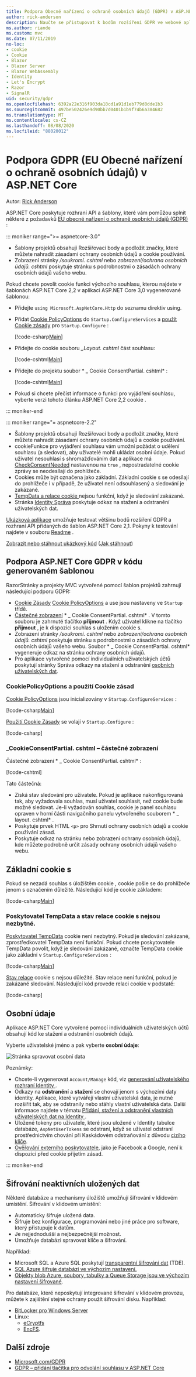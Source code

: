 ```yaml
---
title: Podpora Obecné nařízení o ochraně osobních údajů (GDPR) v ASP.NET Core
author: rick-anderson
description: Naučte se přistupovat k bodům rozšíření GDPR ve webové aplikaci ASP.NET Core.
ms.author: riande
ms.custom: mvc
ms.date: 07/11/2019
no-loc:
- cookie
- Cookie
- Blazor
- Blazor Server
- Blazor WebAssembly
- Identity
- Let's Encrypt
- Razor
- SignalR
uid: security/gdpr
ms.openlocfilehash: 6392a22e316f903da18cd1a91d1eb779d8dde1b3
ms.sourcegitcommit: 497be502426e9d90bb7d0401b1b9f74b6a384682
ms.translationtype: MT
ms.contentlocale: cs-CZ
ms.lasthandoff: 08/08/2020
ms.locfileid: "88020012"
---
```

# <a name="eu-general-data-protection-regulation-gdpr-support-in-aspnet-core"></a>Podpora GDPR (EU Obecné nařízení o ochraně osobních údajů) v ASP.NET Core

Autor: [Rick Anderson](https://twitter.com/RickAndMSFT)

ASP.NET Core poskytuje rozhraní API a šablony, které vám pomůžou splnit některé z požadavků [EU obecné nařízení o ochraně osobních údajů (GDPR)](https://ec.europa.eu/info/law/law-topic/data-protection/reform/what-does-general-data-protection-regulation-gdpr-govern_en) :

::: moniker range=">= aspnetcore-3.0"

* Šablony projektů obsahují Rozšiřovací body a podložit značky, které můžete nahradit zásadami ochrany osobních údajů a cookie používání.
* Zobrazení stránky */soukromí. cshtml* nebo *zobrazení/ochrana osobních údajů. cshtml* poskytuje stránku s podrobnostmi o zásadách ochrany osobních údajů vašeho webu.

Pokud chcete povolit cookie funkci výchozího souhlasu, kterou najdete v šablonách ASP.NET Core 2,2 v aplikaci ASP.NET Core 3,0 vygenerované šablonou:

* Přidejte `using Microsoft.AspNetCore.Http` do seznamu direktiv using.
* Přidat [ Cookie PolicyOptions](/dotnet/api/microsoft.aspnetcore.builder.cookiepolicyoptions) do `Startup.ConfigureServices` a [použít Cookie zásady](/dotnet/api/microsoft.aspnetcore.builder.cookiepolicyappbuilderextensions.usecookiepolicy) pro `Startup.Configure` :

  [!code-csharp[Main](gdpr/sample/RP3.0/Startup.cs?name=snippet1&highlight=12-19,38)]

* Přidejte do cookie souboru *_Layout. cshtml* část souhlasu:

  [!code-cshtml[Main](gdpr/sample/RP3.0/Pages/Shared/_Layout.cshtml?name=snippet&highlight=4)]

* Přidejte do projektu soubor * \_ Cookie ConsentPartial. cshtml* :

  [!code-cshtml[Main](gdpr/sample/RP3.0/Pages/Shared/_CookieConsentPartial.cshtml)]

* Pokud si chcete přečíst informace o funkci pro vyjádření souhlasu, vyberte verzi tohoto článku ASP.NET Core 2,2 cookie .

::: moniker-end

::: moniker range="= aspnetcore-2.2"

* Šablony projektů obsahují Rozšiřovací body a podložit značky, které můžete nahradit zásadami ochrany osobních údajů a cookie používání.
* cookieFunkce pro vyjádření souhlasu vám umožní požádat o udělení souhlasu (a sledovat), aby uživatelé mohli ukládat osobní údaje. Pokud uživatel nesouhlasí s shromažďováním dat a aplikace má [CheckConsentNeeded](/dotnet/api/microsoft.aspnetcore.builder.cookiepolicyoptions.checkconsentneeded) nastavenou na `true` , nepostradatelné cookie zprávy se neodesílají do prohlížeče.
* Cookies může být označena jako základní. Základní cookie s se odesílají do prohlížeče i v případě, že uživatel není odsouhlasený a sledování je zakázané.
* [TempData a relace cookie ](#tempdata) nejsou funkční, když je sledování zakázané.
* Stránka [ Identity Správa](#pd) poskytuje odkaz na stažení a odstranění uživatelských dat.

[Ukázková aplikace](https://github.com/dotnet/AspNetCore.Docs/tree/live/aspnetcore/security/gdpr/sample) umožňuje testovat většinu bodů rozšíření GDPR a rozhraní API přidaných do šablon ASP.NET Core 2,1. Pokyny k testování najdete v souboru [Readme](https://github.com/dotnet/AspNetCore.Docs/tree/live/aspnetcore/security/gdpr/sample) .

[Zobrazit nebo stáhnout ukázkový kód](https://github.com/dotnet/AspNetCore.Docs/tree/live/aspnetcore/security/gdpr/sample) ([Jak stáhnout](xref:index#how-to-download-a-sample))

## <a name="aspnet-core-gdpr-support-in-template-generated-code"></a>Podpora ASP.NET Core GDPR v kódu generovaném šablonou

RazorStránky a projekty MVC vytvořené pomocí šablon projektů zahrnují následující podporu GDPR:

* [ Cookie Zásady](/dotnet/api/microsoft.aspnetcore.builder.cookiepolicyappbuilderextensions.usecookiepolicy) [ Cookie PolicyOptions](/dotnet/api/microsoft.aspnetcore.builder.cookiepolicyoptions) a use jsou nastaveny ve `Startup` třídě.
* [Částečné zobrazení](xref:mvc/views/tag-helpers/builtin-th/partial-tag-helper) * \_ Cookie ConsentPartial. cshtml* . V tomto souboru je zahrnuté tlačítko **přijmout** . Když uživatel klikne na tlačítko **přijmout** , je k dispozici souhlas s uložením cookie s.
* Zobrazení stránky */soukromí. cshtml* nebo *zobrazení/ochrana osobních údajů. cshtml* poskytuje stránku s podrobnostmi o zásadách ochrany osobních údajů vašeho webu. Soubor * \_ Cookie ConsentPartial. cshtml* vygeneruje odkaz na stránku ochrany osobních údajů.
* Pro aplikace vytvořené pomocí individuálních uživatelských účtů poskytují stránky Správa odkazy na stažení a odstranění [osobních uživatelských dat](#pd).

### <a name="no-loccookiepolicyoptions-and-useno-loccookiepolicy"></a>CookiePolicyOptions a použití Cookie zásad

[ Cookie PolicyOptions](/dotnet/api/microsoft.aspnetcore.builder.cookiepolicyoptions) jsou inicializovány v `Startup.ConfigureServices` :

[!code-csharp[Main](gdpr/sample/Startup.cs?name=snippet1&highlight=14-20)]

[Použití Cookie Zásady](/dotnet/api/microsoft.aspnetcore.builder.cookiepolicyappbuilderextensions.usecookiepolicy) se volají v `Startup.Configure` :

[!code-csharp[](gdpr/sample/Startup.cs?name=snippet1&highlight=51)]

### <a name="_no-loccookieconsentpartialcshtml-partial-view"></a>\_CookieConsentPartial. cshtml – částečné zobrazení

Částečné zobrazení * \_ Cookie ConsentPartial. cshtml* :

[!code-cshtml[](gdpr/sample/RP2.2/Pages/Shared/_CookieConsentPartial.cshtml)]

Tato částečná:

* Získá stav sledování pro uživatele. Pokud je aplikace nakonfigurovaná tak, aby vyžadovala souhlas, musí uživatel souhlasit, než cookie bude možné sledovat. Je-li vyžadován souhlas, cookie je panel souhlasu opraven v horní části navigačního panelu vytvořeného souborem * \_ layout. cshtml* .
* Poskytuje prvek HTML `<p>` pro Shrnutí ochrany osobních údajů a cookie používání zásad.
* Poskytuje odkaz na stránku nebo zobrazení ochrany osobních údajů, kde můžete podrobně určit zásady ochrany osobních údajů vašeho webu.

## <a name="essential-no-loccookies"></a>Základní cookie s

Pokud se nezadá souhlas s úložištěm cookie , cookie pošle se do prohlížeče jenom s označením důležité. Následující kód je cookie základem:

[!code-csharp[Main](gdpr/sample/RP2.2/Pages/Cookie.cshtml.cs?name=snippet1&highlight=5)]

<a name="tempdata"></a>

### <a name="tempdata-provider-and-session-state-no-loccookies-arent-essential"></a>Poskytovatel TempData a stav relace cookie s nejsou nezbytné.

[Poskytovatel TempData](xref:fundamentals/app-state#tempdata) cookie není nezbytný. Pokud je sledování zakázané, zprostředkovatel TempData není funkční. Pokud chcete poskytovatele TempData povolit, když je sledování zakázané, označte TempData cookie jako základní v `Startup.ConfigureServices` :

[!code-csharp[Main](gdpr/sample/RP2.2/Startup.cs?name=snippet1)]

[Stav relace](xref:fundamentals/app-state) cookie s nejsou důležité. Stav relace není funkční, pokud je zakázané sledování. Následující kód provede relaci cookie v podstatě:

[!code-csharp[](gdpr/sample/RP2.2/Startup.cs?name=snippet2)]

<a name="pd"></a>

## <a name="personal-data"></a>Osobní údaje

Aplikace ASP.NET Core vytvořené pomocí individuálních uživatelských účtů obsahují kód ke stažení a odstranění osobních údajů.

Vyberte uživatelské jméno a pak vyberte **osobní údaje**:

![Stránka spravovat osobní data](gdpr/_static/pd.png)

Poznámky:

* Chcete-li vygenerovat `Account/Manage` kód, viz [generování uživatelského rozhraní Identity ](xref:security/authentication/scaffold-identity).
* Odkazy na **odstranění** a **stažení** se chovají jenom s výchozími daty identity. Aplikace, které vytvářejí vlastní uživatelská data, je nutné rozšířit tak, aby se odstranily nebo stáhly vlastní uživatelská data. Další informace najdete v tématu [Přidání, stažení a odstranění vlastních uživatelských dat na Identity ](xref:security/authentication/add-user-data).
* Uložené tokeny pro uživatele, které jsou uložené v Identity tabulce databáze, `AspNetUserTokens` se odstraní, když se uživatel odstraní prostřednictvím chování při Kaskádovém odstraňování z důvodu [cizího klíče](https://github.com/aspnet/Identity/blob/release/2.1/src/EF/IdentityUserContext.cs#L152).
* [Ověřování externího poskytovatele](xref:security/authentication/social/index), jako je Facebook a Google, není k dispozici před cookie přijetím zásad.

::: moniker-end

## <a name="encryption-at-rest"></a>Šifrování neaktivních uložených dat

Některé databáze a mechanismy úložiště umožňují šifrování v klidovém umístění. Šifrování v klidovém umístění:

* Automaticky šifruje uložená data.
* Šifruje bez konfigurace, programování nebo jiné práce pro software, který přistupuje k datům.
* Je nejjednodušší a nejbezpečnější možnost.
* Umožňuje databázi spravovat klíče a šifrování.

Například:

* Microsoft SQL a Azure SQL poskytují [transparentní šifrování dat](/sql/relational-databases/security/encryption/transparent-data-encryption) (TDE).
* [SQL Azure šifruje databázi ve výchozím nastavení.](https://azure.microsoft.com/updates/newly-created-azure-sql-databases-encrypted-by-default/)
* [Objekty blob Azure, soubory, tabulky a Queue Storage jsou ve výchozím nastavení šifrované](https://azure.microsoft.com/blog/announcing-default-encryption-for-azure-blobs-files-table-and-queue-storage/).

Pro databáze, které neposkytují integrované šifrování v klidovém provozu, můžete k zajištění stejné ochrany použít šifrování disku. Například:

* [BitLocker pro Windows Server](/windows/security/information-protection/bitlocker/bitlocker-how-to-deploy-on-windows-server)
* Linux:
  * [eCryptfs](https://launchpad.net/ecryptfs)
  * [EncFS](https://github.com/vgough/encfs).

## <a name="additional-resources"></a>Další zdroje

* [Microsoft.com/GDPR](https://www.microsoft.com/trustcenter/Privacy/GDPR)
* [GDPR – přidání tlačítka pro odvolání souhlasu v ASP.NET Core](https://www.joeaudette.com/blog/2018/08/28/gdpr---adding-a-revoke-consent-button-in-aspnet-core)
